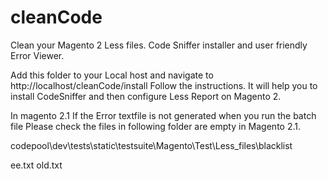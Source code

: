 # cleanCode
Clean  your Magento 2 Less files. Code Sniffer installer and user friendly Error Viewer.

Add this folder to your Local host and navigate to http://localhost/cleanCode/install
Follow the instructions.
It will help you to install CodeSniffer and then configure Less Report on Magento 2.


In magento 2.1
If the Error textfile is not generated when you run the batch file Please check the files in following folder are empty in Magento 2.1.

codepool\dev\tests\static\testsuite\Magento\Test\Less\_files\blacklist

ee.txt
old.txt
